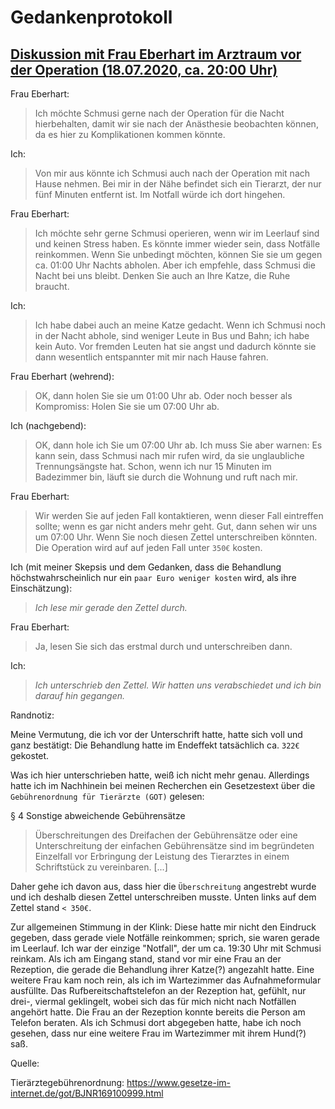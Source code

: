 # Gedankenprotokoll
## [Diskussion mit Frau Eberhart im Arztraum vor der Operation (18.07.2020, ca. 20:00 Uhr)](https://codeberg.org/keks24/beweissammlung-nahtdehiszenz-elisabeth-kellerwessel/src/branch/master/e-mail_verlauf/Beschwerde%20und%20Entsch%c3%a4digung:%20Operation,%20Katze,%20EKH,%20Schmusi,%2018.07.2020.eml#L69-L70)

Frau Eberhart:
> Ich möchte Schmusi gerne nach der Operation für die Nacht hierbehalten, damit wir sie nach der Anästhesie beobachten können, da es hier zu Komplikationen kommen könnte.

Ich:
> Von mir aus könnte ich Schmusi auch nach der Operation mit nach Hause nehmen. Bei mir in der Nähe befindet sich ein Tierarzt, der nur fünf Minuten entfernt ist. Im Notfall würde ich dort hingehen.

Frau Eberhart:
> Ich möchte sehr gerne Schmusi operieren, wenn wir im Leerlauf sind und keinen Stress haben. Es könnte immer wieder sein, dass Notfälle reinkommen.
> Wenn Sie unbedingt möchten, können Sie sie um gegen ca. 01:00 Uhr Nachts abholen. Aber ich empfehle, dass Schmusi die Nacht bei uns bleibt.
> Denken Sie auch an Ihre Katze, die Ruhe braucht.

Ich:
> Ich habe dabei auch an meine Katze gedacht.
> Wenn ich Schmusi noch in der Nacht abhole, sind weniger Leute in Bus und Bahn; ich habe kein Auto. Vor fremden Leuten hat sie angst und dadurch könnte sie dann wesentlich entspannter mit mir nach Hause fahren.

Frau Eberhart (wehrend):
> OK, dann holen Sie sie um 01:00 Uhr ab.
> Oder noch besser als Kompromiss: Holen Sie sie um 07:00 Uhr ab.

Ich (nachgebend):
> OK, dann hole ich Sie um 07:00 Uhr ab.
> Ich muss Sie aber warnen: Es kann sein, dass Schmusi nach mir rufen wird, da sie unglaubliche Trennungsängste hat.
> Schon, wenn ich nur 15 Minuten im Badezimmer bin, läuft sie durch die Wohnung und ruft nach mir.

Frau Eberhart:
> Wir werden Sie auf jeden Fall kontaktieren, wenn dieser Fall eintreffen sollte; wenn es gar nicht anders mehr geht.
> Gut, dann sehen wir uns um 07:00 Uhr.
> Wenn Sie noch diesen Zettel unterschreiben könnten. Die Operation wird auf auf jeden Fall unter `350€` kosten.

Ich (mit meiner Skepsis und dem Gedanken, dass die Behandlung höchstwahrscheinlich nur ein `paar Euro weniger kosten` wird, als ihre Einschätzung):
> *Ich lese mir gerade den Zettel durch.*

Frau Eberhart:
> Ja, lesen Sie sich das erstmal durch und unterschreiben dann.

Ich:
> *Ich unterschrieb den Zettel. Wir hatten uns verabschiedet und ich bin darauf hin gegangen.*

Randnotiz:

Meine Vermutung, die ich vor der Unterschrift hatte, hatte sich voll und ganz bestätigt: Die Behandlung hatte im Endeffekt tatsächlich ca. `322€` gekostet.

Was ich hier unterschrieben hatte, weiß ich nicht mehr genau. Allerdings hatte ich im Nachhinein bei meinen Recherchen ein Gesetzestext über die `Gebührenordnung für Tierärzte (GOT)` gelesen:

§ 4 Sonstige abweichende Gebührensätze
> Überschreitungen des Dreifachen der Gebührensätze oder eine Unterschreitung der einfachen Gebührensätze sind im begründeten Einzelfall vor Erbringung der Leistung des Tierarztes in einem Schriftstück zu vereinbaren. [...]

Daher gehe ich davon aus, dass hier die `Überschreitung` angestrebt wurde und ich deshalb diesen Zettel unterschreiben musste. Unten links auf dem Zettel stand `< 350€`.

Zur allgemeinen Stimmung in der Klink: Diese hatte mir nicht den Eindruck gegeben, dass gerade viele Notfälle reinkommen; sprich, sie waren gerade im Leerlauf.
Ich war der einzige "Notfall", der um ca. 19:30 Uhr mit Schmusi reinkam. Als ich am Eingang stand, stand vor mir eine Frau an der Rezeption, die gerade die Behandlung ihrer Katze(?) angezahlt hatte. Eine weitere Frau kam noch rein, als ich im Wartezimmer das Aufnahmeformular ausfüllte. Das Rufbereitschaftstelefon an der Rezeption hat, gefühlt, nur drei-, viermal geklingelt, wobei sich das für mich nicht nach Notfällen angehört hatte. Die Frau an der Rezeption konnte bereits die Person am Telefon beraten.
Als ich Schmusi dort abgegeben hatte, habe ich noch gesehen, dass nur eine weitere Frau im Wartezimmer mit ihrem Hund(?) saß.

Quelle:

Tierärztegebührenordnung: https://www.gesetze-im-internet.de/got/BJNR169100999.html
